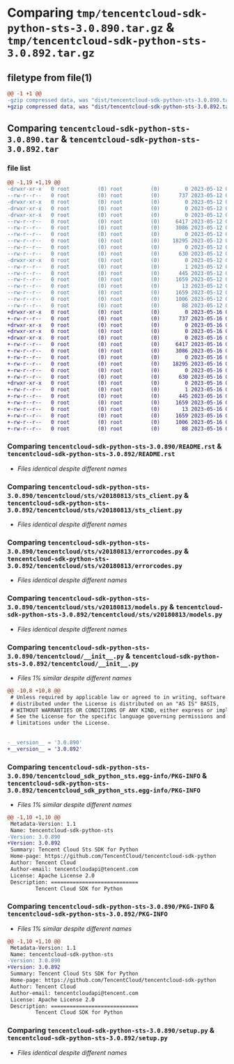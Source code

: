 # Comparing `tmp/tencentcloud-sdk-python-sts-3.0.890.tar.gz` & `tmp/tencentcloud-sdk-python-sts-3.0.892.tar.gz`

## filetype from file(1)

```diff
@@ -1 +1 @@
-gzip compressed data, was "dist/tencentcloud-sdk-python-sts-3.0.890.tar", last modified: Fri May 12 03:43:09 2023, max compression
+gzip compressed data, was "dist/tencentcloud-sdk-python-sts-3.0.892.tar", last modified: Tue May 16 00:45:14 2023, max compression
```

## Comparing `tencentcloud-sdk-python-sts-3.0.890.tar` & `tencentcloud-sdk-python-sts-3.0.892.tar`

### file list

```diff
@@ -1,19 +1,19 @@
-drwxr-xr-x   0 root         (0) root         (0)        0 2023-05-12 03:43:09.000000 tencentcloud-sdk-python-sts-3.0.890/
--rw-r--r--   0 root         (0) root         (0)      737 2023-05-12 03:43:08.000000 tencentcloud-sdk-python-sts-3.0.890/README.rst
-drwxr-xr-x   0 root         (0) root         (0)        0 2023-05-12 03:43:09.000000 tencentcloud-sdk-python-sts-3.0.890/tencentcloud/
-drwxr-xr-x   0 root         (0) root         (0)        0 2023-05-12 03:43:09.000000 tencentcloud-sdk-python-sts-3.0.890/tencentcloud/sts/
-drwxr-xr-x   0 root         (0) root         (0)        0 2023-05-12 03:43:09.000000 tencentcloud-sdk-python-sts-3.0.890/tencentcloud/sts/v20180813/
--rw-r--r--   0 root         (0) root         (0)     6417 2023-05-12 03:43:08.000000 tencentcloud-sdk-python-sts-3.0.890/tencentcloud/sts/v20180813/sts_client.py
--rw-r--r--   0 root         (0) root         (0)     3086 2023-05-12 03:43:08.000000 tencentcloud-sdk-python-sts-3.0.890/tencentcloud/sts/v20180813/errorcodes.py
--rw-r--r--   0 root         (0) root         (0)        0 2023-05-12 03:43:08.000000 tencentcloud-sdk-python-sts-3.0.890/tencentcloud/sts/v20180813/__init__.py
--rw-r--r--   0 root         (0) root         (0)    18295 2023-05-12 03:43:08.000000 tencentcloud-sdk-python-sts-3.0.890/tencentcloud/sts/v20180813/models.py
--rw-r--r--   0 root         (0) root         (0)        0 2023-05-12 03:43:08.000000 tencentcloud-sdk-python-sts-3.0.890/tencentcloud/sts/__init__.py
--rw-r--r--   0 root         (0) root         (0)      630 2023-05-12 03:43:08.000000 tencentcloud-sdk-python-sts-3.0.890/tencentcloud/__init__.py
-drwxr-xr-x   0 root         (0) root         (0)        0 2023-05-12 03:43:09.000000 tencentcloud-sdk-python-sts-3.0.890/tencentcloud_sdk_python_sts.egg-info/
--rw-r--r--   0 root         (0) root         (0)        1 2023-05-12 03:43:09.000000 tencentcloud-sdk-python-sts-3.0.890/tencentcloud_sdk_python_sts.egg-info/dependency_links.txt
--rw-r--r--   0 root         (0) root         (0)      445 2023-05-12 03:43:09.000000 tencentcloud-sdk-python-sts-3.0.890/tencentcloud_sdk_python_sts.egg-info/SOURCES.txt
--rw-r--r--   0 root         (0) root         (0)     1659 2023-05-12 03:43:09.000000 tencentcloud-sdk-python-sts-3.0.890/tencentcloud_sdk_python_sts.egg-info/PKG-INFO
--rw-r--r--   0 root         (0) root         (0)       13 2023-05-12 03:43:09.000000 tencentcloud-sdk-python-sts-3.0.890/tencentcloud_sdk_python_sts.egg-info/top_level.txt
--rw-r--r--   0 root         (0) root         (0)     1659 2023-05-12 03:43:09.000000 tencentcloud-sdk-python-sts-3.0.890/PKG-INFO
--rw-r--r--   0 root         (0) root         (0)     1006 2023-05-12 03:43:08.000000 tencentcloud-sdk-python-sts-3.0.890/setup.py
--rw-r--r--   0 root         (0) root         (0)       88 2023-05-12 03:43:09.000000 tencentcloud-sdk-python-sts-3.0.890/setup.cfg
+drwxr-xr-x   0 root         (0) root         (0)        0 2023-05-16 00:45:14.000000 tencentcloud-sdk-python-sts-3.0.892/
+-rw-r--r--   0 root         (0) root         (0)      737 2023-05-16 00:45:14.000000 tencentcloud-sdk-python-sts-3.0.892/README.rst
+drwxr-xr-x   0 root         (0) root         (0)        0 2023-05-16 00:45:14.000000 tencentcloud-sdk-python-sts-3.0.892/tencentcloud/
+drwxr-xr-x   0 root         (0) root         (0)        0 2023-05-16 00:45:14.000000 tencentcloud-sdk-python-sts-3.0.892/tencentcloud/sts/
+drwxr-xr-x   0 root         (0) root         (0)        0 2023-05-16 00:45:14.000000 tencentcloud-sdk-python-sts-3.0.892/tencentcloud/sts/v20180813/
+-rw-r--r--   0 root         (0) root         (0)     6417 2023-05-16 00:45:14.000000 tencentcloud-sdk-python-sts-3.0.892/tencentcloud/sts/v20180813/sts_client.py
+-rw-r--r--   0 root         (0) root         (0)     3086 2023-05-16 00:45:14.000000 tencentcloud-sdk-python-sts-3.0.892/tencentcloud/sts/v20180813/errorcodes.py
+-rw-r--r--   0 root         (0) root         (0)        0 2023-05-16 00:45:14.000000 tencentcloud-sdk-python-sts-3.0.892/tencentcloud/sts/v20180813/__init__.py
+-rw-r--r--   0 root         (0) root         (0)    18295 2023-05-16 00:45:14.000000 tencentcloud-sdk-python-sts-3.0.892/tencentcloud/sts/v20180813/models.py
+-rw-r--r--   0 root         (0) root         (0)        0 2023-05-16 00:45:14.000000 tencentcloud-sdk-python-sts-3.0.892/tencentcloud/sts/__init__.py
+-rw-r--r--   0 root         (0) root         (0)      630 2023-05-16 00:45:14.000000 tencentcloud-sdk-python-sts-3.0.892/tencentcloud/__init__.py
+drwxr-xr-x   0 root         (0) root         (0)        0 2023-05-16 00:45:14.000000 tencentcloud-sdk-python-sts-3.0.892/tencentcloud_sdk_python_sts.egg-info/
+-rw-r--r--   0 root         (0) root         (0)        1 2023-05-16 00:45:14.000000 tencentcloud-sdk-python-sts-3.0.892/tencentcloud_sdk_python_sts.egg-info/dependency_links.txt
+-rw-r--r--   0 root         (0) root         (0)      445 2023-05-16 00:45:14.000000 tencentcloud-sdk-python-sts-3.0.892/tencentcloud_sdk_python_sts.egg-info/SOURCES.txt
+-rw-r--r--   0 root         (0) root         (0)     1659 2023-05-16 00:45:14.000000 tencentcloud-sdk-python-sts-3.0.892/tencentcloud_sdk_python_sts.egg-info/PKG-INFO
+-rw-r--r--   0 root         (0) root         (0)       13 2023-05-16 00:45:14.000000 tencentcloud-sdk-python-sts-3.0.892/tencentcloud_sdk_python_sts.egg-info/top_level.txt
+-rw-r--r--   0 root         (0) root         (0)     1659 2023-05-16 00:45:14.000000 tencentcloud-sdk-python-sts-3.0.892/PKG-INFO
+-rw-r--r--   0 root         (0) root         (0)     1006 2023-05-16 00:45:14.000000 tencentcloud-sdk-python-sts-3.0.892/setup.py
+-rw-r--r--   0 root         (0) root         (0)       88 2023-05-16 00:45:14.000000 tencentcloud-sdk-python-sts-3.0.892/setup.cfg
```

### Comparing `tencentcloud-sdk-python-sts-3.0.890/README.rst` & `tencentcloud-sdk-python-sts-3.0.892/README.rst`

 * *Files identical despite different names*

### Comparing `tencentcloud-sdk-python-sts-3.0.890/tencentcloud/sts/v20180813/sts_client.py` & `tencentcloud-sdk-python-sts-3.0.892/tencentcloud/sts/v20180813/sts_client.py`

 * *Files identical despite different names*

### Comparing `tencentcloud-sdk-python-sts-3.0.890/tencentcloud/sts/v20180813/errorcodes.py` & `tencentcloud-sdk-python-sts-3.0.892/tencentcloud/sts/v20180813/errorcodes.py`

 * *Files identical despite different names*

### Comparing `tencentcloud-sdk-python-sts-3.0.890/tencentcloud/sts/v20180813/models.py` & `tencentcloud-sdk-python-sts-3.0.892/tencentcloud/sts/v20180813/models.py`

 * *Files identical despite different names*

### Comparing `tencentcloud-sdk-python-sts-3.0.890/tencentcloud/__init__.py` & `tencentcloud-sdk-python-sts-3.0.892/tencentcloud/__init__.py`

 * *Files 1% similar despite different names*

```diff
@@ -10,8 +10,8 @@
 # Unless required by applicable law or agreed to in writing, software
 # distributed under the License is distributed on an "AS IS" BASIS,
 # WITHOUT WARRANTIES OR CONDITIONS OF ANY KIND, either express or implied.
 # See the License for the specific language governing permissions and
 # limitations under the License.
 
 
-__version__ = '3.0.890'
+__version__ = '3.0.892'
```

### Comparing `tencentcloud-sdk-python-sts-3.0.890/tencentcloud_sdk_python_sts.egg-info/PKG-INFO` & `tencentcloud-sdk-python-sts-3.0.892/tencentcloud_sdk_python_sts.egg-info/PKG-INFO`

 * *Files 1% similar despite different names*

```diff
@@ -1,10 +1,10 @@
 Metadata-Version: 1.1
 Name: tencentcloud-sdk-python-sts
-Version: 3.0.890
+Version: 3.0.892
 Summary: Tencent Cloud Sts SDK for Python
 Home-page: https://github.com/TencentCloud/tencentcloud-sdk-python
 Author: Tencent Cloud
 Author-email: tencentcloudapi@tencent.com
 License: Apache License 2.0
 Description: ============================
         Tencent Cloud SDK for Python
```

### Comparing `tencentcloud-sdk-python-sts-3.0.890/PKG-INFO` & `tencentcloud-sdk-python-sts-3.0.892/PKG-INFO`

 * *Files 1% similar despite different names*

```diff
@@ -1,10 +1,10 @@
 Metadata-Version: 1.1
 Name: tencentcloud-sdk-python-sts
-Version: 3.0.890
+Version: 3.0.892
 Summary: Tencent Cloud Sts SDK for Python
 Home-page: https://github.com/TencentCloud/tencentcloud-sdk-python
 Author: Tencent Cloud
 Author-email: tencentcloudapi@tencent.com
 License: Apache License 2.0
 Description: ============================
         Tencent Cloud SDK for Python
```

### Comparing `tencentcloud-sdk-python-sts-3.0.890/setup.py` & `tencentcloud-sdk-python-sts-3.0.892/setup.py`

 * *Files identical despite different names*

